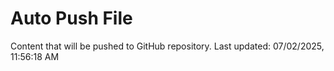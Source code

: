 # Auto Push File

Content that will be pushed to GitHub repository.
Last updated: 07/02/2025, 11:56:18 AM